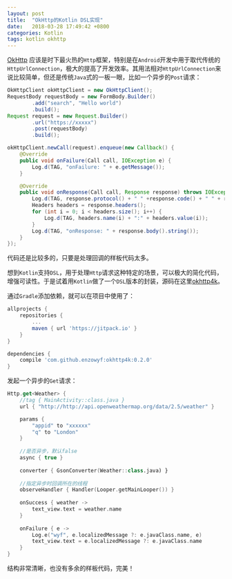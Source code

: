 ```yaml
---
layout: post
title:  "OkHttp的Kotlin DSL实现"
date:   2018-03-28 17:49:42 +0800
categories: Kotlin
tags: kotlin okhttp
---
```


[OkHttp](http://square.github.io/okhttp/) 应该是时下最火热的`Http`框架，特别是在`Android`开发中用于取代传统的`HttpUrlConnection`，极大的提高了开发效率。其用法相对`HttpUrlConnection`来说比较简单，但还是传统`Java`式的一板一眼，比如一个异步的`Post`请求：

```java
OkHttpClient okHttpClient = new OkHttpClient();
RequestBody requestBody = new FormBody.Builder()
        .add("search", "Hello world")
        .build();
Request request = new Request.Builder()
        .url("https://xxxxx")
        .post(requestBody)
        .build();

okHttpClient.newCall(request).enqueue(new Callback() {
    @Override
    public void onFailure(Call call, IOException e) {
        Log.d(TAG, "onFailure: " + e.getMessage());
    }

    @Override
    public void onResponse(Call call, Response response) throws IOException {
        Log.d(TAG, response.protocol() + " " +response.code() + " " + response.message());
        Headers headers = response.headers();
        for (int i = 0; i < headers.size(); i++) {
            Log.d(TAG, headers.name(i) + ":" + headers.value(i));
        }
        Log.d(TAG, "onResponse: " + response.body().string());
    }
});
```

代码还是比较多的，只要是处理回调的样板代码太多。

想到`Kotlin`支持`DSL`，用于处理`Http`请求这种特定的场景，可以极大的简化代码，增强可读性。于是试着用`Kotlin`做了一个`DSL`版本的封装，源码在这里[okhttp4k](https://github.com/enzowyf/okhttp4k)。

通过`Gradle`添加依赖，就可以在项目中使用了：

```groovy
allprojects {
    repositories {
    	...
    	maven { url 'https://jitpack.io' }
	}
}

dependencies {
	compile 'com.github.enzowyf:okhttp4k:0.2.0'
}
```

发起一个异步的`Get`请求：

```kotlin
Http.get<Weather> {
    //tag { MainActivity::class.java }
    url { "http://http://api.openweathermap.org/data/2.5/weather" }

    params {
        "appid" to "xxxxxx"
        "q" to "London"
    }
    
    //是否异步，默认false
    async { true } 
    
    converter { GsonConverter(Weather::class.java) }
    
    //指定异步时回调所在的线程
    observeHandler { Handler(Looper.getMainLooper()) }     
    
    onSuccess { weather ->
        text_view.text = weather.name
    }
    
    onFailure { e ->
        Log.e("wyf", e.localizedMessage ?: e.javaClass.name, e)
        text_view.text = e.localizedMessage ?: e.javaClass.name
    }
}
```

结构非常清晰，也没有多余的样板代码，完美！